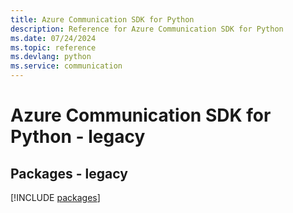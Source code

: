 ```yaml
---
title: Azure Communication SDK for Python
description: Reference for Azure Communication SDK for Python
ms.date: 07/24/2024
ms.topic: reference
ms.devlang: python
ms.service: communication
---
```

# Azure Communication SDK for Python - legacy
## Packages - legacy
[!INCLUDE [packages](communication-index.md)]